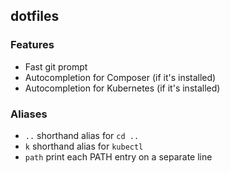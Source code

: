 ## dotfiles

### Features

* Fast git prompt
* Autocompletion for Composer (if it's installed)
* Autocompletion for Kubernetes (if it's installed)


### Aliases
* `..` shorthand alias for `cd ..`
* `k` shorthand alias for `kubectl`
* `path` print each PATH entry on a separate line
